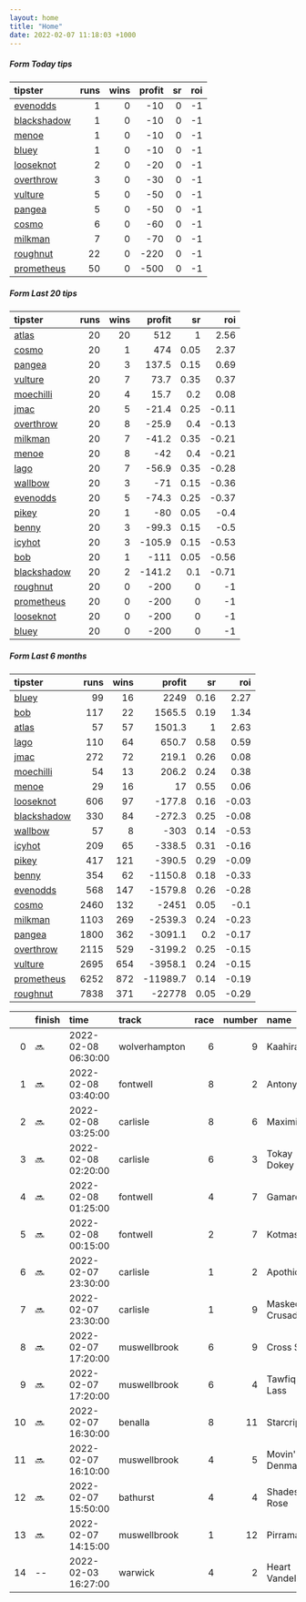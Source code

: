 ```yaml
---   
layout: home  
title: "Home"   
date: 2022-02-07 11:18:03 +1000  
---   
```



##### Form Today tips   

| tipster                                                         |   runs |   wins |   profit |   sr |   roi |
|:----------------------------------------------------------------|-------:|-------:|---------:|-----:|------:|
| [evenodds](https://mrwayneo.github.io/tips/evenodds.html)       |      1 |      0 |      -10 |    0 |    -1 |
| [blackshadow](https://mrwayneo.github.io/tips/blackshadow.html) |      1 |      0 |      -10 |    0 |    -1 |
| [menoe](https://mrwayneo.github.io/tips/menoe.html)             |      1 |      0 |      -10 |    0 |    -1 |
| [bluey](https://mrwayneo.github.io/tips/bluey.html)             |      1 |      0 |      -10 |    0 |    -1 |
| [looseknot](https://mrwayneo.github.io/tips/looseknot.html)     |      2 |      0 |      -20 |    0 |    -1 |
| [overthrow](https://mrwayneo.github.io/tips/overthrow.html)     |      3 |      0 |      -30 |    0 |    -1 |
| [vulture](https://mrwayneo.github.io/tips/vulture.html)         |      5 |      0 |      -50 |    0 |    -1 |
| [pangea](https://mrwayneo.github.io/tips/pangea.html)           |      5 |      0 |      -50 |    0 |    -1 |
| [cosmo](https://mrwayneo.github.io/tips/cosmo.html)             |      6 |      0 |      -60 |    0 |    -1 |
| [milkman](https://mrwayneo.github.io/tips/milkman.html)         |      7 |      0 |      -70 |    0 |    -1 |
| [roughnut](https://mrwayneo.github.io/tips/roughnut.html)       |     22 |      0 |     -220 |    0 |    -1 |
| [prometheus](https://mrwayneo.github.io/tips/prometheus.html)   |     50 |      0 |     -500 |    0 |    -1 |

##### Form Last 20 tips   

| tipster                                                         |   runs |   wins |   profit |   sr |   roi |
|:----------------------------------------------------------------|-------:|-------:|---------:|-----:|------:|
| [atlas](https://mrwayneo.github.io/tips/atlas.html)             |     20 |     20 |    512   | 1    |  2.56 |
| [cosmo](https://mrwayneo.github.io/tips/cosmo.html)             |     20 |      1 |    474   | 0.05 |  2.37 |
| [pangea](https://mrwayneo.github.io/tips/pangea.html)           |     20 |      3 |    137.5 | 0.15 |  0.69 |
| [vulture](https://mrwayneo.github.io/tips/vulture.html)         |     20 |      7 |     73.7 | 0.35 |  0.37 |
| [moechilli](https://mrwayneo.github.io/tips/moechilli.html)     |     20 |      4 |     15.7 | 0.2  |  0.08 |
| [jmac](https://mrwayneo.github.io/tips/jmac.html)               |     20 |      5 |    -21.4 | 0.25 | -0.11 |
| [overthrow](https://mrwayneo.github.io/tips/overthrow.html)     |     20 |      8 |    -25.9 | 0.4  | -0.13 |
| [milkman](https://mrwayneo.github.io/tips/milkman.html)         |     20 |      7 |    -41.2 | 0.35 | -0.21 |
| [menoe](https://mrwayneo.github.io/tips/menoe.html)             |     20 |      8 |    -42   | 0.4  | -0.21 |
| [lago](https://mrwayneo.github.io/tips/lago.html)               |     20 |      7 |    -56.9 | 0.35 | -0.28 |
| [wallbow](https://mrwayneo.github.io/tips/wallbow.html)         |     20 |      3 |    -71   | 0.15 | -0.36 |
| [evenodds](https://mrwayneo.github.io/tips/evenodds.html)       |     20 |      5 |    -74.3 | 0.25 | -0.37 |
| [pikey](https://mrwayneo.github.io/tips/pikey.html)             |     20 |      1 |    -80   | 0.05 | -0.4  |
| [benny](https://mrwayneo.github.io/tips/benny.html)             |     20 |      3 |    -99.3 | 0.15 | -0.5  |
| [icyhot](https://mrwayneo.github.io/tips/icyhot.html)           |     20 |      3 |   -105.9 | 0.15 | -0.53 |
| [bob](https://mrwayneo.github.io/tips/bob.html)                 |     20 |      1 |   -111   | 0.05 | -0.56 |
| [blackshadow](https://mrwayneo.github.io/tips/blackshadow.html) |     20 |      2 |   -141.2 | 0.1  | -0.71 |
| [roughnut](https://mrwayneo.github.io/tips/roughnut.html)       |     20 |      0 |   -200   | 0    | -1    |
| [prometheus](https://mrwayneo.github.io/tips/prometheus.html)   |     20 |      0 |   -200   | 0    | -1    |
| [looseknot](https://mrwayneo.github.io/tips/looseknot.html)     |     20 |      0 |   -200   | 0    | -1    |
| [bluey](https://mrwayneo.github.io/tips/bluey.html)             |     20 |      0 |   -200   | 0    | -1    |

##### Form Last 6 months   

| tipster                                                         |   runs |   wins |   profit |   sr |   roi |
|:----------------------------------------------------------------|-------:|-------:|---------:|-----:|------:|
| [bluey](https://mrwayneo.github.io/tips/bluey.html)             |     99 |     16 |   2249   | 0.16 |  2.27 |
| [bob](https://mrwayneo.github.io/tips/bob.html)                 |    117 |     22 |   1565.5 | 0.19 |  1.34 |
| [atlas](https://mrwayneo.github.io/tips/atlas.html)             |     57 |     57 |   1501.3 | 1    |  2.63 |
| [lago](https://mrwayneo.github.io/tips/lago.html)               |    110 |     64 |    650.7 | 0.58 |  0.59 |
| [jmac](https://mrwayneo.github.io/tips/jmac.html)               |    272 |     72 |    219.1 | 0.26 |  0.08 |
| [moechilli](https://mrwayneo.github.io/tips/moechilli.html)     |     54 |     13 |    206.2 | 0.24 |  0.38 |
| [menoe](https://mrwayneo.github.io/tips/menoe.html)             |     29 |     16 |     17   | 0.55 |  0.06 |
| [looseknot](https://mrwayneo.github.io/tips/looseknot.html)     |    606 |     97 |   -177.8 | 0.16 | -0.03 |
| [blackshadow](https://mrwayneo.github.io/tips/blackshadow.html) |    330 |     84 |   -272.3 | 0.25 | -0.08 |
| [wallbow](https://mrwayneo.github.io/tips/wallbow.html)         |     57 |      8 |   -303   | 0.14 | -0.53 |
| [icyhot](https://mrwayneo.github.io/tips/icyhot.html)           |    209 |     65 |   -338.5 | 0.31 | -0.16 |
| [pikey](https://mrwayneo.github.io/tips/pikey.html)             |    417 |    121 |   -390.5 | 0.29 | -0.09 |
| [benny](https://mrwayneo.github.io/tips/benny.html)             |    354 |     62 |  -1150.8 | 0.18 | -0.33 |
| [evenodds](https://mrwayneo.github.io/tips/evenodds.html)       |    568 |    147 |  -1579.8 | 0.26 | -0.28 |
| [cosmo](https://mrwayneo.github.io/tips/cosmo.html)             |   2460 |    132 |  -2451   | 0.05 | -0.1  |
| [milkman](https://mrwayneo.github.io/tips/milkman.html)         |   1103 |    269 |  -2539.3 | 0.24 | -0.23 |
| [pangea](https://mrwayneo.github.io/tips/pangea.html)           |   1800 |    362 |  -3091.1 | 0.2  | -0.17 |
| [overthrow](https://mrwayneo.github.io/tips/overthrow.html)     |   2115 |    529 |  -3199.2 | 0.25 | -0.15 |
| [vulture](https://mrwayneo.github.io/tips/vulture.html)         |   2695 |    654 |  -3958.1 | 0.24 | -0.15 |
| [prometheus](https://mrwayneo.github.io/tips/prometheus.html)   |   6252 |    872 | -11989.7 | 0.14 | -0.19 |
| [roughnut](https://mrwayneo.github.io/tips/roughnut.html)       |   7838 |    371 | -22778   | 0.05 | -0.29 |

|    | finish   | time                | track         |   race |   number | name            |   odds | tipster          |
|---:|:---------|:--------------------|:--------------|-------:|---------:|:----------------|-------:|:-----------------|
|  0 | :soon:   | 2022-02-08 06:30:00 | wolverhampton |      6 |        9 | Kaahira         |   6.5  | looseknot        |
|  1 | :soon:   | 2022-02-08 03:40:00 | fontwell      |      8 |        2 | Antony          |   5.5  | pangea           |
|  2 | :soon:   | 2022-02-08 03:25:00 | carlisle      |      8 |        6 | Maximilian      |   6.5  | vulture,milkman  |
|  3 | :soon:   | 2022-02-08 02:20:00 | carlisle      |      6 |        3 | Tokay Dokey     |   2.25 | evenodds,milkman |
|  4 | :soon:   | 2022-02-08 01:25:00 | fontwell      |      4 |        7 | Gamaret         |   2.6  | vulture,milkman  |
|  5 | :soon:   | 2022-02-08 00:15:00 | fontwell      |      2 |        7 | Kotmask         |   2.5  | milkman          |
|  6 | :soon:   | 2022-02-07 23:30:00 | carlisle      |      1 |        2 | Apothicaire     |  17    | overthrow        |
|  7 | :soon:   | 2022-02-07 23:30:00 | carlisle      |      1 |        9 | Masked Crusader |   8    | vulture          |
|  8 | :soon:   | 2022-02-07 17:20:00 | muswellbrook  |      6 |        9 | Cross Step      |   4    | vulture,milkman  |
|  9 | :soon:   | 2022-02-07 17:20:00 | muswellbrook  |      6 |        4 | Tawfiq Lass     |   6.5  | pangea           |
| 10 | :soon:   | 2022-02-07 16:30:00 | benalla       |      8 |       11 | Starcrippa      |  26    | looseknot        |
| 11 | :soon:   | 2022-02-07 16:10:00 | muswellbrook  |      4 |        5 | Movin' Denman   |   7.5  | milkman          |
| 12 | :soon:   | 2022-02-07 15:50:00 | bathurst      |      4 |        4 | Shades Of Rose  |   1.6  | pangea,milkman   |
| 13 | :soon:   | 2022-02-07 14:15:00 | muswellbrook  |      1 |       12 | Pirrama         |  12    | cosmo,bluey      |
| 14 | --       | 2022-02-03 16:27:00 | warwick       |      4 |        2 | Heart Vandelay  |   3.2  | pangea,overthrow |